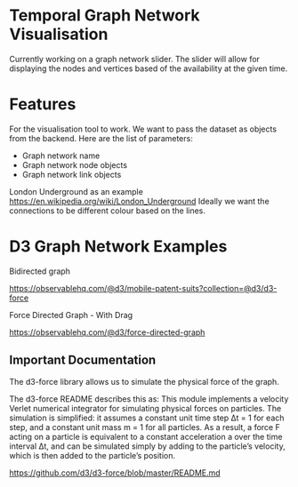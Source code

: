 # Temporal Graph Network Visualisation

Currently working on a graph network slider. The slider will allow for displaying the nodes and vertices based of the availability at the given time.

# Features

For the visualisation tool to work. We want to pass the dataset as objects from the backend. Here are the list of parameters:

* Graph network name
* Graph network node objects
* Graph network link objects

London Underground as an example
https://en.wikipedia.org/wiki/London_Underground
Ideally we want the connections to be different colour based on the lines.


# D3 Graph Network Examples

Bidirected graph

https://observablehq.com/@d3/mobile-patent-suits?collection=@d3/d3-force

Force Directed Graph - With Drag

https://observablehq.com/@d3/force-directed-graph

## Important Documentation


The d3-force library allows us to simulate the physical force of the graph.

The d3-force README describes this as:
This module implements a velocity Verlet numerical integrator for simulating physical forces on particles. The simulation is simplified: it assumes a constant unit time step Δt = 1 for each step, and a constant unit mass m = 1 for all particles. As a result, a force F acting on a particle is equivalent to a constant acceleration a over the time interval Δt, and can be simulated simply by adding to the particle’s velocity, which is then added to the particle’s position.

https://github.com/d3/d3-force/blob/master/README.md